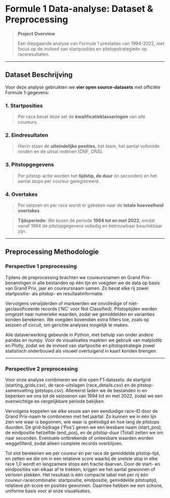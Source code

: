 # Formule 1 Data-analyse: Dataset & Preprocessing

> **Project Overview**
> 
> Een diepgaande analyse van Formule 1 prestaties van 1994-2022, met focus op de invloed van startposities en pitstopstrategieën op raceresultaten.

---

## Dataset Beschrijving

Voor deze analyse gebruikten we **vier open source-datasets** met officiële Formule 1-gegevens:

### 1. Startposities
> Per race bevat deze set de **kwalificatie­klasseringen** van alle coureurs.

### 2. Eindresultaten  
> Hierin staan de **uiteindelijke posities**, het team, het aantal voltooide ronden en de uitval redenen (DNF, DNS).

### 3. Pitstopgegevens
> Per pitstop-actie worden het **tijdstip, de duur** (in seconden) en het aantal stops per coureur geregistreerd.

### 4. Overtakes
> Per seizoen en per race wordt er gekeken naar de **totale hoeveelheid overtakes**.

> **Tijdsperiode:** We kozen de periode **1994 tot en met 2022**, omdat vanaf 1994 de pitstopgegevens volledig en betrouwbaar beschikbaar zijn.

---

## Preprocessing Methodologie

### Perspective 1 preprocessing

Tijdens de preprocessing brachten we coureursnamen en Grand Prix-benamingen in alle bestanden op één lijn en voegden we de data op basis van Grand Prix, jaar en coureursnaam samen. Zo bevat elke rij zowel startpositie- als pitstop- en resultaatinformatie.

Vervolgens verwijderden of markeerden we onvolledige of niet-geclassificeerde records ('NC' voor Not Classified). Pitstoptijden werden omgezet naar numerieke waarden, zodat we gemiddelden en varianties konden berekenen. We voegden bovendien extra filters toe, zoals op seizoen of circuit, om gerichte analyses mogelijk te maken.

Alle dataverwerking gebeurde in Python, met behulp van onder andere pandas en numpy. Voor de visualisaties maakten we gebruik van matplotlib en Plotly, zodat we de invloed van startpositie en pitstopstrategie zowel statistisch onderbouwd als visueel overtuigend in kaart konden brengen.

---

### Perspective 2 preprocessing

Voor onze analyse combineren we drie open F1-datasets: de startgrid (starting_grids.csv), de race-uitslagen (race_details.csv) en de pitstop-samenvatting (pitstops.csv). Allereerst laden we de bestanden in en beperken we ons tot de seizoenen van 1994 tot en met 2022, zodat we een evenwichtige en vergelijkbare periode bekijken.

Vervolgens koppelen we elke sessie aan een eenduidige race-ID door de Grand Prix-naam te combineren met het jaartal. Zo kunnen we in één lijn zien wie waar is begonnen, wie waar is geëindigd en hoe lang de pitstops duurden. De grid-bijdrage ('Pos') geven we een leesbare naam (start_pos), de eindpositie hetzelfde (end_pos), en de pitstop-duur (Total) zetten we om naar seconden. Eventuele ontbrekende of onleesbare waarden worden weggefilterd, zodat alleen complete records overblijven.

Tot slot berekenen we per coureur én per race de gemiddelde pitstop-tijd, en zetten we die om in een relatieve score waarbij de snelste stop in elke race 1,0 wordt en langzamere stops een fractie daarvan. Door de start- en eindposities van elkaar af te trekken, krijgen we het aantal gewonnen of verloren plekken. Het resultaat is één compacte tabel met per rij één coureur-racecombinatie: startpositie, eindpositie, gemiddelde pitstoptijd, relatieve pit-score en posities gewonnen. Daarmee hebben we een schone, uniforme basis voor al onze visualisaties.